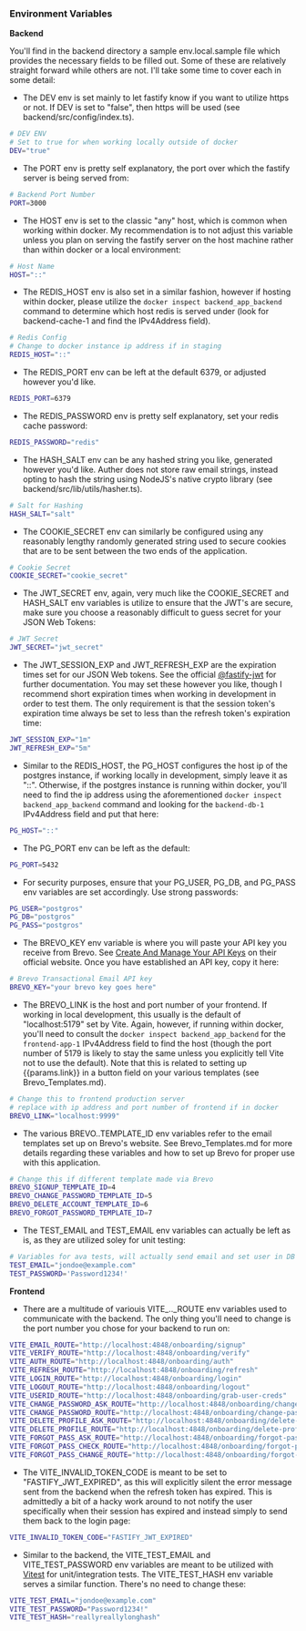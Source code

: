 ### Environment Variables

**Backend**

You'll find in the backend directory a sample env.local.sample file which
provides the necessary fields to be filled out. Some of these are relatively
straight forward while others are not. I'll take some time to cover each in some
detail:

- The DEV env is set mainly to let fastify know if you want to utilize https or
  not. If DEV is set to "false", then https will be used (see backend/src/config/index.ts).

```bash
# DEV ENV
# Set to true for when working locally outside of docker
DEV="true"
```

- The PORT env is pretty self explanatory, the port over which the fastify
  server is being served from:

```bash
# Backend Port Number
PORT=3000
```

- The HOST env is set to the classic "any" host, which is common when working
  within docker. My recommendation is to not adjust this variable unless you plan
  on serving the fastify server on the host machine rather than within docker or a
  local environment:

```bash
# Host Name
HOST="::"
```

- The REDIS_HOST env is also set in a similar fashion, however if hosting within
  docker, please utilize the `docker inspect backend_app_backend` command to
  determine which host redis is served under (look for backend-cache-1 and find
  the IPv4Address field).

```bash
# Redis Config
# Change to docker instance ip address if in staging
REDIS_HOST="::"
```

- The REDIS_PORT env can be left at the default 6379, or adjusted however you'd
  like.

```bash
REDIS_PORT=6379
```

- The REDIS_PASSWORD env is pretty self explanatory, set your redis cache
  password:

```bash
REDIS_PASSWORD="redis"
```

- The HASH_SALT env can be any hashed string you like, generated however you'd
  like. Auther does not store raw email strings, instead opting to hash the string
  using NodeJS's native crypto library (see backend/src/lib/utils/hasher.ts).

```bash
# Salt for Hashing
HASH_SALT="salt"
```

- The COOKIE_SECRET env can similarly be configured using any reasonably lengthy
  randomly generated string used to secure cookies that are to be sent between the
  two ends of the application.

```bash
# Cookie Secret
COOKIE_SECRET="cookie_secret"
```

- The JWT_SECRET env, again, very much like the COOKIE_SECRET and HASH_SALT env
  variables is utilize to ensure that the JWT's are secure, make sure you choose a
  reasonably difficult to guess secret for your JSON Web Tokens:

```bash
# JWT Secret
JWT_SECRET="jwt_secret"
```

- The JWT_SESSION_EXP and JWT_REFRESH_EXP are the expiration times set for our
  JSON Web tokens. See the official [@fastify-jwt](https://github.com/fastify/fastify-jwt) for further documentation. You may set these however you like, though I recommend short expiration times when working in development in order to test them. The only requirement is that the session token's expiration time always be set to less than the refresh token's expiration time:

```bash
JWT_SESSION_EXP="1m"
JWT_REFRESH_EXP="5m"
```

- Similar to the REDIS_HOST, the PG_HOST configures the host ip of the postgres
  instance, if working locally in development, simply leave it as "::". Otherwise,
  if the postgres instance is running within docker, you'll need to find the
  ip address using the aforementioned `docker inspect backend_app_backend`
  command and looking for the `backend-db-1` IPv4Address field and put that here:

```bash
PG_HOST="::"
```

- The PG_PORT env can be left as the default:

```bash
PG_PORT=5432
```

- For security purposes, ensure that your PG_USER, PG_DB, and PG_PASS env
  variables are set accordingly. Use strong passwords:

```bash
PG_USER="postgros"
PG_DB="postgros"
PG_PASS="postgros"
```

- The BREVO_KEY env variable is where you will paste your API key you receive from
  Brevo. See [Create And Manage Your API Keys](https://help.brevo.com/hc/en-us/articles/209467485-Create-and-manage-your-API-keys) on their official website. Once you have established an API key, copy it here:

```bash
# Brevo Transactional Email API key
BREVO_KEY="your brevo key goes here"
```

- The BREVO_LINK is the host and port number of your frontend. If working in local
  development, this usually is the default of "localhost:5179" set by Vite. Again,
  however, if running within docker, you'll need to consult the `docker
inspect backend_app_backend` for the `frontend-app-1` IPv4Address field to
  find the host (though the port number of 5179 is likely to stay the same unless
  you explicitly tell Vite not to use the default). Note that this is
  related to setting up {{params.link}} in a button field on your various
  templates (see Brevo_Templates.md).

```bash
# Change this to frontend production server
# replace with ip address and port number of frontend if in docker
BREVO_LINK="localhost:9999"
```

- The various BREVO..TEMPLATE_ID env variables refer to the email templates set
  up on Brevo's website. See Brevo_Templates.md for more details regarding these
  variables and how to set up Brevo for proper use with this application.

```bash
# Change this if different template made via Brevo
BREVO_SIGNUP_TEMPLATE_ID=4
BREVO_CHANGE_PASSWORD_TEMPLATE_ID=5
BREVO_DELETE_ACCOUNT_TEMPLATE_ID=6
BREVO_FORGOT_PASSWORD_TEMPLATE_ID=7
```

- The TEST_EMAIL and TEST_EMAIL env variables can actually be left as is, as
  they are utilized soley for unit testing:

```bash
# Variables for ava tests, will actually send email and set user in DB
TEST_EMAIL="jondoe@example.com"
TEST_PASSWORD='Password1234!'
```

**Frontend**

- There are a multitude of variouis VITE\_..\_ROUTE env variables used to
  communicate with the backend. The only thing you'll need to change is the port
  number you chose for your backend to run on:

```bash
VITE_EMAIL_ROUTE="http://localhost:4848/onboarding/signup"
VITE_VERIFY_ROUTE="http://localhost:4848/onboarding/verify"
VITE_AUTH_ROUTE="http://localhost:4848/onboarding/auth"
VITE_REFRESH_ROUTE="http://localhost:4848/onboarding/refresh"
VITE_LOGIN_ROUTE="http://localhost:4848/onboarding/login"
VITE_LOGOUT_ROUTE="http://localhost:4848/onboarding/logout"
VITE_USERID_ROUTE="http://localhost:4848/onboarding/grab-user-creds"
VITE_CHANGE_PASSWORD_ASK_ROUTE="http://localhost:4848/onboarding/change-password-ask"
VITE_CHANGE_PASSWORD_ROUTE="http://localhost:4848/onboarding/change-password"
VITE_DELETE_PROFILE_ASK_ROUTE="http://localhost:4848/onboarding/delete-profile-ask"
VITE_DELETE_PROFILE_ROUTE="http://localhost:4848/onboarding/delete-profile"
VITE_FORGOT_PASS_ASK_ROUTE="http://localhost:4848/onboarding/forgot-password-ask"
VITE_FORGOT_PASS_CHECK_ROUTE="http://localhost:4848/onboarding/forgot-password-check"
VITE_FORGOT_PASS_CHANGE_ROUTE="http://localhost:4848/onboarding/forgot-password-change"
```

- The VITE_INVALID_TOKEN_CODE is meant to be set to "FASTIFY_JWT_EXPIRED", as
  this will explicitly silent the error message sent from the backend when the
  refresh token has expired. This is admittedly a bit of a hacky work around to
  not notify the user specifically when their session has expired and instead
  simply to send them back to the login page:

```bash
VITE_INVALID_TOKEN_CODE="FASTIFY_JWT_EXPIRED"
```

- Similar to the backend, the VITE_TEST_EMAIL and VITE_TEST_PASSWORD env
  variables are meant to be utilized with [Vitest](https://vitest.dev/) for
  unit/integration tests. The VITE_TEST_HASH env variable serves a similar
  function. There's no need to change these:

```bash
VITE_TEST_EMAIL="jondoe@example.com"
VITE_TEST_PASSWORD="Password1234!"
VITE_TEST_HASH="reallyreallylonghash"
```
